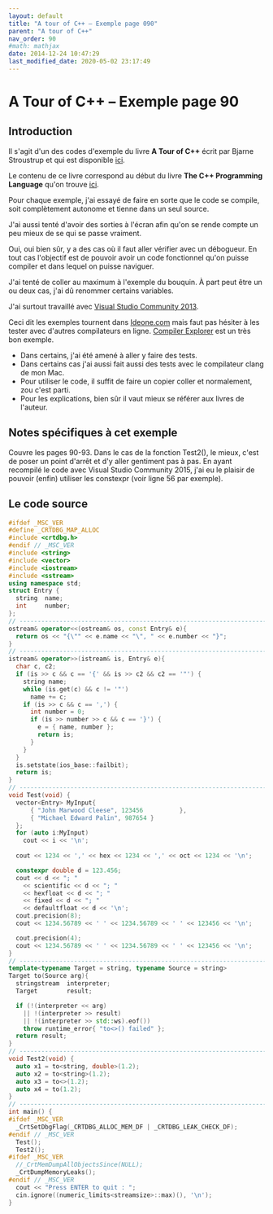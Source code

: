 ```yaml
---
layout: default
title: "A tour of C++ – Exemple page 090"
parent: "A tour of C++"
nav_order: 90
#math: mathjax
date: 2014-12-24 10:47:29
last_modified_date: 2020-05-02 23:17:49
---
```


# A Tour of C++ – Exemple page 90

## Introduction
Il s'agit d'un des codes d'exemple du livre **A Tour of C++** écrit par Bjarne Stroustrup et qui est disponible [ici](http://www.amazon.fr/Tour-C-Bjarne-Stroustrup/dp/0321958314/ref%3Dsr_1_1?ie=UTF8&qid=1416699327&sr=8-1&keywords=a+tour+of+c%2B%2B). 

Le contenu de ce livre correspond au début du livre **The C++ Programming Language** qu'on trouve [ici](http://www.amazon.fr/The-Programming-Language-Bjarne-Stroustrup/dp/0321563840/ref%3Dpd_sim_eb_3?ie=UTF8&refRID=0CR047TTJV1HA6CVA9XA).

Pour chaque exemple, j'ai essayé de faire en sorte que le code se compile, soit complètement autonome et tienne dans un seul source.

J'ai aussi tenté d'avoir des sorties à l'écran afin qu'on se rende compte un peu mieux de se qui se passe vraiment.

Oui, oui bien sûr, y a des cas où il faut aller vérifier avec un débogueur.
En tout cas l'objectif est de pouvoir avoir un code fonctionnel qu'on puisse compiler et dans lequel on puisse naviguer.

J'ai tenté de coller au maximum à l'exemple du bouquin. À part peut être un ou deux cas, j'ai dû renommer certains variables.

J'ai surtout travaillé avec [Visual Studio Community 2013](http://www.visualstudio.com/products/visual-studio-community-vs).

Ceci dit les exemples tournent dans [Ideone.com](http://ideone.com/) mais faut pas hésiter à les tester avec d'autres compilateurs en ligne. [Compiler Explorer](https://godbolt.org/) est un très bon exemple.

* Dans certains, j'ai été amené à aller y faire des tests.  
* Dans certains cas j'ai aussi fait aussi des tests avec le compilateur clang de mon Mac.  
* Pour utiliser le code, il suffit de faire un copier coller et normalement, zou c'est parti.  
* Pour les explications, bien sûr il vaut mieux se référer aux livres de l'auteur.  


## Notes spécifiques à cet exemple


Couvre les pages 90-93. Dans le cas de la fonction Test2(), le mieux, c'est de poser un point d'arrêt et d'y aller gentiment pas à pas. En ayant recompilé le code avec Visual Studio Community 2015, j'ai eu le plaisir de pouvoir (enfin) utiliser les constexpr (voir ligne 56 par exemple).


## Le code source

```cpp
#ifdef _MSC_VER
#define _CRTDBG_MAP_ALLOC
#include <crtdbg.h>
#endif // _MSC_VER
#include <string>
#include <vector>
#include <iostream>
#include <sstream>
using namespace std;
struct Entry {
  string  name;
  int     number;
};
// ----------------------------------------------------------------------------
ostream& operator<<(ostream& os, const Entry& e){
  return os << "{\"" << e.name << "\", " << e.number << "}";
}
// ----------------------------------------------------------------------------
istream& operator>>(istream& is, Entry& e){                                     // read { "name" , number } pair. Note: for matted with { " " , and }
  char c, c2;
  if (is >> c && c == '{' && is >> c2 && c2 == '"') {                           // start with a { "
    string name;                                                                // the default value of a string is the empty string: ""
    while (is.get(c) && c != '"')                                               // anything before a " is part of the name
      name += c;
    if (is >> c && c == ',') {
      int number = 0;
      if (is >> number >> c && c == '}') {                                      // read the number and a }
        e = { name, number };                                                   // assign to the entry
        return is;
      }
    }
  }
  is.setstate(ios_base::failbit);                                               // register the failure in the stream
  return is;
}
// ----------------------------------------------------------------------------
void Test(void) {
  vector<Entry> MyInput{
      { "John Marwood Cleese", 123456          },
      { "Michael Edward Palin", 987654 }
  };
  for (auto i:MyInput)                                                          // read from cin into ee
    cout << i << '\n';                                                          // write ee to cout
                                                                                // See 8.6 p 91 about Formating
  cout << 1234 << ',' << hex << 1234 << ',' << oct << 1234 << '\n';             // print 1234,4d2,2322

  constexpr double d = 123.456;                                                 // now supported in MSVC 2015
  cout << d << "; "                                                             // use the default for mat for d
    << scientific << d << "; "                                                  // use 1.123e2 style for mat for d
    << hexfloat << d << "; "                                                    // use hexadecimal notation for d
    << fixed << d << "; "                                                       // use 123.456 style for mat for f
    << defaultfloat << d << '\n';                                               // use the default for mat for d
  cout.precision(8);
  cout << 1234.56789 << ' ' << 1234.56789 << ' ' << 123456 << '\n';

  cout.precision(4);
  cout << 1234.56789 << ' ' << 1234.56789 << ' ' << 123456 << '\n';
}
// ----------------------------------------------------------------------------
template<typename Target = string, typename Source = string>                    // see p 93
Target to(Source arg){                                                          // convert Source to Target
  stringstream  interpreter;
  Target        result;

  if (!(interpreter << arg)                                                     // write arg into stream
    || !(interpreter >> result)                                                 // read result from stream
    || !(interpreter >> std::ws).eof())                                         // stuff left in stream?
    throw runtime_error{ "to<>() failed" };
  return result;
}
// ----------------------------------------------------------------------------
void Test2(void) {
  auto x1 = to<string, double>(1.2);                                            // very explicit (and verbose)
  auto x2 = to<string>(1.2);                                                    // Source is deduced to double
  auto x3 = to<>(1.2);                                                          // Target is defaulted to string; Source is deduced to double
  auto x4 = to(1.2);                                                            // the <> is redundant;
}
// ----------------------------------------------------------------------------
int main() {
#ifdef _MSC_VER
  _CrtSetDbgFlag(_CRTDBG_ALLOC_MEM_DF | _CRTDBG_LEAK_CHECK_DF);
#endif // _MSC_VER
  Test();
  Test2();
#ifdef _MSC_VER
  //_CrtMemDumpAllObjectsSince(NULL);                                             // Begins the dump from the start of program execution
  _CrtDumpMemoryLeaks();
#endif // _MSC_VER
  cout << "Press ENTER to quit : ";
  cin.ignore((numeric_limits<streamsize>::max)(), '\n');
}
```

